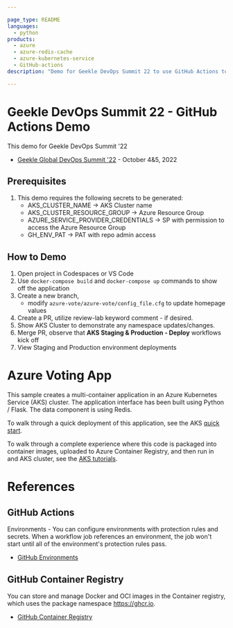 ```yaml
---

page_type: README
languages:
  - python
products:
  - azure
  - azure-redis-cache
  - azure-kubernetes-service
  - GitHub-actions
description: "Demo for Geekle DevOps Summit 22 to use GitHub Actions to build and deploy services in an Azure Kubernetes Service (AKS) cluster."

---
```



# Geekle DevOps Summit 22 - GitHub Actions Demo
This demo for Geekle DevOps Summit '22
- [Geekle Global DevOps Summit '22](https://events.geekle.us/devops/) - October 4&5, 2022

## Prerequisites

1. This demo requires the following secrets to be generated:
    - AKS_CLUSTER_NAME -> AKS Cluster name
    - AKS_CLUSTER_RESOURCE_GROUP -> Azure Resource Group
    - AZURE_SERVICE_PROVIDER_CREDENTIALS -> SP with permission to access the Azure Resource Group
    - GH_ENV_PAT -> PAT with repo admin access

## How to Demo
1. Open project in Codespaces or VS Code
2. Use `docker-compose build` and `docker-compose up` commands to show off the application
3. Create a new branch, 
    - modify `azure-vote/azure-vote/config_file.cfg` to update homepage values
4. Create a PR, utilize review-lab keyword comment - if desired.
5. Show AKS Cluster to demonstrate any namespace updates/changes.
6. Merge PR, observe that **AKS Staging & Production - Deploy** workflows kick off
7. View Staging and Production environment deployments

# Azure Voting App
This sample creates a multi-container application in an Azure Kubernetes Service (AKS) cluster. The application interface has been built using Python / Flask. The data component is using Redis.

To walk through a quick deployment of this application, see the AKS [quick start](https://docs.microsoft.com/en-us/azure/aks/kubernetes-walkthrough?WT.mc_id=none-github-nepeters).

To walk through a complete experience where this code is packaged into container images, uploaded to Azure Container Registry, and then run in and AKS cluster, see the [AKS tutorials](https://docs.microsoft.com/en-us/azure/aks/tutorial-kubernetes-prepare-app?WT.mc_id=none-github-nepeters).

# References

## GitHub Actions
Environments - You can configure environments with protection rules and secrets. When a workflow job references an environment, the job won't start until all of the environment's protection rules pass.
- [GitHub Environments](https://docs.github.com/en/actions/reference/environments)

## GitHub Container Registry
You can store and manage Docker and OCI images in the Container registry, which uses the package namespace https://ghcr.io.
- [GitHub Container Registry](https://docs.github.com/en/packages/working-with-a-github-packages-registry/working-with-the-container-registry)

